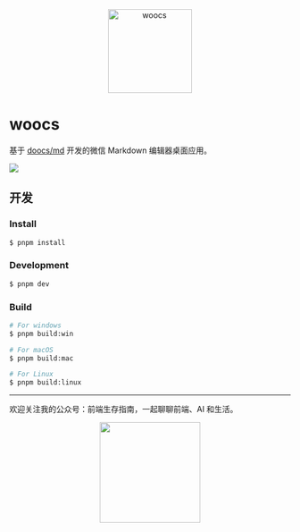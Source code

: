 <div align="center">
  <img src="https://cloud-minapp-47803.cloud.ifanrusercontent.com/1tvAaMjiUvbKRhX7.png" width="150" height="150" alt="woocs" />
</div>

# woocs

基于 [doocs/md](https://github.com/doocs/md) 开发的微信 Markdown 编辑器桌面应用。

![](https://cloud-minapp-47803.cloud.ifanrusercontent.com/1tvAeEyU14WC5WqH.png)

## 开发

### Install

```bash
$ pnpm install
```

### Development

```bash
$ pnpm dev
```

### Build

```bash
# For windows
$ pnpm build:win

# For macOS
$ pnpm build:mac

# For Linux
$ pnpm build:linux
```

---

欢迎关注我的公众号：前端生存指南，一起聊聊前端、AI 和生活。

<center>
    <img src="https://cloud-minapp-47803.cloud.ifanrusercontent.com/1tvAM68Cvrx3bfLR.jpg" style="width: 180px;">
</center>